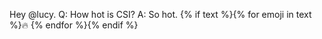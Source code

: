 Hey @lucy. Q: How hot is CSI? A: So hot. {% if text %}{% for emoji in text %}:fire: {% endfor %}{% endif %}